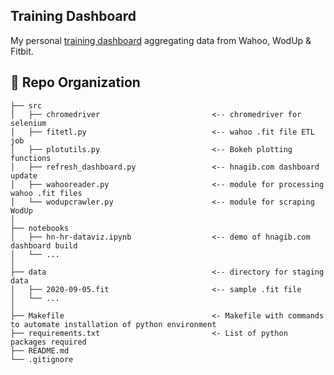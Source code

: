 ## Training Dashboard
My personal [training dashboard](http://hnagib.com) aggregating data from Wahoo, WodUp & Fitbit.

:open_file_folder: Repo Organization
--------------------------------

    ├── src                
    │   ├── chromedriver                         <-- chromedriver for selenium    
    │   ├── fitetl.py                            <-- wahoo .fit file ETL job    
    │   ├── plotutils.py                         <-- Bokeh plotting functions   
    │   ├── refresh_dashboard.py                 <-- hnagib.com dashboard update
    │   ├── wahooreader.py                       <-- module for processing wahoo .fit files       
    │   └── wodupcrawler.py                      <-- module for scraping WodUp
    │
    ├── notebooks          
    │   ├── hn-hr-dataviz.ipynb                  <-- demo of hnagib.com dashboard build         
    │   └── ...            
    │
    ├── data                                     <-- directory for staging data
    │   ├── 2020-09-05.fit                       <-- sample .fit file      
    │   └── ... 
    │
    ├── Makefile                                 <- Makefile with commands to automate installation of python environment
    ├── requirements.txt                         <- List of python packages required     
    ├── README.md
    └── .gitignore         
